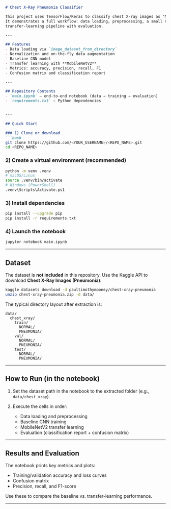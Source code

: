 ````markdown
# Chest X-Ray Pneumonia Classifier

This project uses TensorFlow/Keras to classify chest X-ray images as "Normal" or "Pneumonia".  
It demonstrates a full workflow: data loading, preprocessing, a small CNN baseline, and a MobileNetV2 
transfer-learning pipeline with evaluation.

---

## Features
- Data loading via `image_dataset_from_directory`
- Normalization and on-the-fly data augmentation
- Baseline CNN model
- Transfer learning with **MobileNetV2**
- Metrics: accuracy, precision, recall, F1
- Confusion matrix and classification report

---

## Repository Contents
- `main.ipynb` — end-to-end notebook (data → training → evaluation)
- `requirements.txt` — Python dependencies


---

## Quick Start

### 1) Clone or download
```bash
git clone https://github.com/<YOUR_USERNAME>/<REPO_NAME>.git
cd <REPO_NAME>
````

### 2) Create a virtual environment (recommended)

```bash
python -m venv .venv
# macOS/Linux
source .venv/bin/activate
# Windows (PowerShell)
.venv\Scripts\Activate.ps1
```

### 3) Install dependencies

```bash
pip install --upgrade pip
pip install -r requirements.txt
```

### 4) Launch the notebook

```bash
jupyter notebook main.ipynb
```

---

## Dataset

The dataset is **not included** in this repository. Use the Kaggle API to download **Chest X-Ray Images (Pneumonia)**:

```bash
kaggle datasets download -d paultimothymooney/chest-xray-pneumonia
unzip chest-xray-pneumonia.zip -d data/
```

The typical directory layout after extraction is:

```
data/
  chest_xray/
    train/
      NORMAL/
      PNEUMONIA/
    val/
      NORMAL/
      PNEUMONIA/
    test/
      NORMAL/
      PNEUMONIA/
```



---

## How to Run (in the notebook)

1. Set the dataset path in the notebook to the extracted folder (e.g., `data/chest_xray`).
2. Execute the cells in order:

   * Data loading and preprocessing
   * Baseline CNN training
   * MobileNetV2 transfer learning
   * Evaluation (classification report + confusion matrix)

---

## Results and Evaluation

The notebook prints key metrics and plots:

* Training/validation accuracy and loss curves
* Confusion matrix
* Precision, recall, and F1-score

Use these to compare the baseline vs. transfer-learning performance.

---




```
```
